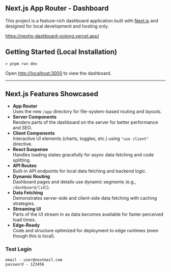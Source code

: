 ## Next.js App Router - Dashboard

This project is a feature-rich dashboard application built with [Next.js](https://nextjs.org/) and designed for local development and hosting only.

https://nextjs-dashboard-oolong.vercel.app/


## Getting Started (Local Installation)
```> pnpm run dev```

Open [http://localhost:3000](http://localhost:3000) to view the dashboard.

---

## Next.js Features Showcased

- **App Router**  
Uses the new `/app` directory for file-system-based routing and layouts.
- **Server Components**  
Renders parts of the dashboard on the server for better performance and SEO.
- **Client Components**  
Interactive UI elements (charts, toggles, etc.) using `"use client"` directive.
- **React Suspense**  
Handles loading states gracefully for async data fetching and code splitting.
- **API Routes**  
Built-in API endpoints for local data fetching and backend logic.
- **Dynamic Routing**  
Dashboard pages and details use dynamic segments (e.g., `/dashboard/[id]`).
- **Data Fetching**  
Demonstrates server-side and client-side data fetching with caching strategies.
- **Streaming UI**  
Parts of the UI stream in as data becomes available for faster perceived load times.
- **Edge-Ready**  
Code and structure optimized for deployment to edge runtimes (even though this is local).


### Test Login

```
email - user@nextmail.com
password - 123456
```
